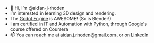 - 👋 Hi, I’m @aidan-j-rhoden
- I’m interested in learning 3D design and rendering.
- The [Godot Engine](https://github.com/godotengine/godot) is AWESOME! (So is Blender!)
- I am certified in IT and Automation with Python, through Google's course offered on Coursera
- 📫 You can reach me at aidan.j.rhoden@gmail.com, or on [LinkedIn](https://www.linkedin.com/in/aidan-rhoden-562aa5255/)

<!---
aidan-j-rhoden/aidan-j-rhoden is a ✨ special ✨ repository because its `README.md` (this file) appears on your GitHub profile.
You can click the Preview link to take a look at your changes.
--->
